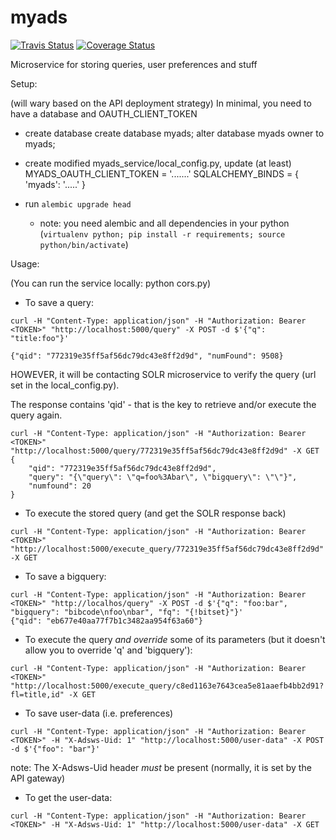 # myads

[![Travis Status](https://travis-ci.org/adsabs/myads.png?branch=master)](https://travis-ci.org/adsabs/myads)
[![Coverage Status](https://coveralls.io/repos/adsabs/myads/badge.svg?branch=master)](https://coveralls.io/r/adsabs/myads?branch=master)


Microservice for storing queries, user preferences and stuff

Setup:

(will wary based on the API deployment strategy) In minimal, you need to have a database and OAUTH_CLIENT_TOKEN

  * create database
     create database myads;
     alter database myads owner to myads;

  * create modified myads_service/local_config.py, update (at least)
  	MYADS_OAUTH_CLIENT_TOKEN = '.......'
	SQLALCHEMY_BINDS = {
	    'myads':        '.....'
	}

  * run `alembic upgrade head`

  	* note: you need alembic and all dependencies in your python (`virtualenv python; pip install -r requirements; source python/bin/activate`)




Usage:

(You can run the service locally: python cors.py)

 * To save a query:

```$bash
curl -H "Content-Type: application/json" -H "Authorization: Bearer <TOKEN>" "http://localhost:5000/query" -X POST -d $'{"q": "title:foo"}' 

{"qid": "772319e35ff5af56dc79dc43e8ff2d9d", "numFound": 9508}
```

HOWEVER, it will be contacting SOLR microservice to verify the query (url set in the local_config.py).

The response contains 'qid' - that is the key to retrieve and/or execute the query again.

```$bash
curl -H "Content-Type: application/json" -H "Authorization: Bearer <TOKEN>" "http://localhost:5000/query/772319e35ff5af56dc79dc43e8ff2d9d" -X GET
{
	"qid": "772319e35ff5af56dc79dc43e8ff2d9d",
	"query": "{\"query\": \"q=foo%3Abar\", \"bigquery\": \"\"}",
	"numfound": 20
}
``` 

 * To execute the stored query (and get the SOLR response back)

```$bash
curl -H "Content-Type: application/json" -H "Authorization: Bearer <TOKEN>" "http://localhost:5000/execute_query/772319e35ff5af56dc79dc43e8ff2d9d" -X GET
``` 

 * To save a bigquery:

```$bash
curl -H "Content-Type: application/json" -H "Authorization: Bearer <TOKEN>" "http://localhos/query" -X POST -d $'{"q": "foo:bar", "bigquery": "bibcode\nfoo\nbar", "fq": "{!bitset}"}' 
{"qid": "eb677e40aa77f7b1c3482aa954f63a60"}
```

 * To execute the query *and override* some of its parameters (but it doesn't allow you to override 'q' and 'bigquery'):

```$bash
curl -H "Content-Type: application/json" -H "Authorization: Bearer <TOKEN>" "http://localhost:5000/execute_query/c8ed1163e7643cea5e81aaefb4bb2d91?fl=title,id" -X GET
``` 

 

 * To save user-data (i.e. preferences)

```$bash
curl -H "Content-Type: application/json" -H "Authorization: Bearer <TOKEN>" -H "X-Adsws-Uid: 1" "http://localhost:5000/user-data" -X POST -d $'{"foo": "bar"}'
```

 note: The X-Adsws-Uid header *must* be present (normally, it is set by the API gateway)


 * To get the user-data:

```$bash
curl -H "Content-Type: application/json" -H "Authorization: Bearer <TOKEN>" -H "X-Adsws-Uid: 1" "http://localhost:5000/user-data" -X GET
```